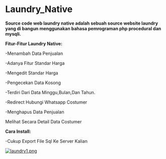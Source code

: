# Laundry_Native
<b>Source code web laundry native adalah sebuah source website laundry yang di bangun menggunakan bahasa pemrograman php procedural dan mysqli.</b>
<p><b>Fitur-Fitur Laundry Native:</b></p>
<p>-Menambah Data Penjualan</p>
<p>-Adanya Fitur Standar Harga</p>
<p>-Mengedit Standar Harga</p>
<p>-Pengecekan Data Kosong</p>
<p>-Terdiri Dari Data Minggu,Bulan,Dan Tahun.</p>
<p>-Redirect Hubungi Whatsapp Costumer</p>
<p>-Menghapus Data Penjualan</p>
<p>Melihat Secara Detail Data Costumer</p>

<b>Cara Install:</b>
<p>-Cukup Export File Sql Ke Server Kalian</p>

[![laundry1.png](https://i.postimg.cc/1zBRYmRS/laundry1.png)](https://postimg.cc/DWWKSKbp)
